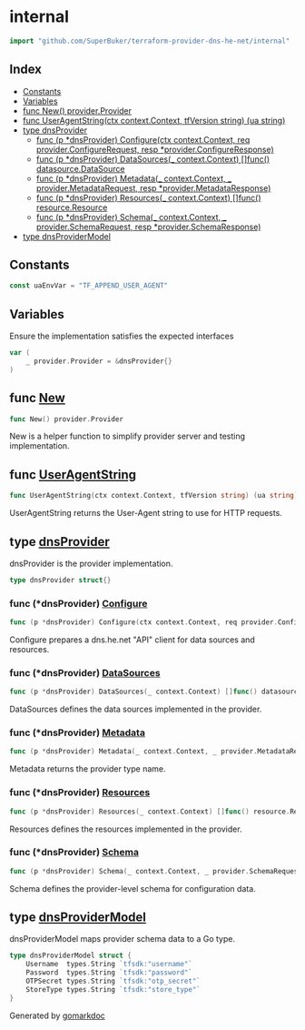 <!-- Code generated by gomarkdoc. DO NOT EDIT -->

# internal

```go
import "github.com/SuperBuker/terraform-provider-dns-he-net/internal"
```

## Index

- [Constants](<#constants>)
- [Variables](<#variables>)
- [func New() provider.Provider](<#func-new>)
- [func UserAgentString(ctx context.Context, tfVersion string) (ua string)](<#func-useragentstring>)
- [type dnsProvider](<#type-dnsprovider>)
  - [func (p *dnsProvider) Configure(ctx context.Context, req provider.ConfigureRequest, resp *provider.ConfigureResponse)](<#func-dnsprovider-configure>)
  - [func (p *dnsProvider) DataSources(_ context.Context) []func() datasource.DataSource](<#func-dnsprovider-datasources>)
  - [func (p *dnsProvider) Metadata(_ context.Context, _ provider.MetadataRequest, resp *provider.MetadataResponse)](<#func-dnsprovider-metadata>)
  - [func (p *dnsProvider) Resources(_ context.Context) []func() resource.Resource](<#func-dnsprovider-resources>)
  - [func (p *dnsProvider) Schema(_ context.Context, _ provider.SchemaRequest, resp *provider.SchemaResponse)](<#func-dnsprovider-schema>)
- [type dnsProviderModel](<#type-dnsprovidermodel>)


## Constants

```go
const uaEnvVar = "TF_APPEND_USER_AGENT"
```

## Variables

Ensure the implementation satisfies the expected interfaces

```go
var (
    _ provider.Provider = &dnsProvider{}
)
```

## func [New](<https://github.com/SuperBuker/terraform-provider-dns-he-net/tree/master/internal/blob/master/internal/provider.go#L31>)

```go
func New() provider.Provider
```

New is a helper function to simplify provider server and testing implementation.

## func [UserAgentString](<https://github.com/SuperBuker/terraform-provider-dns-he-net/tree/master/internal/blob/master/internal/user_agent.go#L15>)

```go
func UserAgentString(ctx context.Context, tfVersion string) (ua string)
```

UserAgentString returns the User\-Agent string to use for HTTP requests.

## type [dnsProvider](<https://github.com/SuperBuker/terraform-provider-dns-he-net/tree/master/internal/blob/master/internal/provider.go#L36>)

dnsProvider is the provider implementation.

```go
type dnsProvider struct{}
```

### func \(\*dnsProvider\) [Configure](<https://github.com/SuperBuker/terraform-provider-dns-he-net/tree/master/internal/blob/master/internal/provider.go#L85>)

```go
func (p *dnsProvider) Configure(ctx context.Context, req provider.ConfigureRequest, resp *provider.ConfigureResponse)
```

Configure prepares a dns.he.net "API" client for data sources and resources.

### func \(\*dnsProvider\) [DataSources](<https://github.com/SuperBuker/terraform-provider-dns-he-net/tree/master/internal/blob/master/internal/provider.go#L258>)

```go
func (p *dnsProvider) DataSources(_ context.Context) []func() datasource.DataSource
```

DataSources defines the data sources implemented in the provider.

### func \(\*dnsProvider\) [Metadata](<https://github.com/SuperBuker/terraform-provider-dns-he-net/tree/master/internal/blob/master/internal/provider.go#L47>)

```go
func (p *dnsProvider) Metadata(_ context.Context, _ provider.MetadataRequest, resp *provider.MetadataResponse)
```

Metadata returns the provider type name.

### func \(\*dnsProvider\) [Resources](<https://github.com/SuperBuker/terraform-provider-dns-he-net/tree/master/internal/blob/master/internal/provider.go#L286>)

```go
func (p *dnsProvider) Resources(_ context.Context) []func() resource.Resource
```

Resources defines the resources implemented in the provider.

### func \(\*dnsProvider\) [Schema](<https://github.com/SuperBuker/terraform-provider-dns-he-net/tree/master/internal/blob/master/internal/provider.go#L52>)

```go
func (p *dnsProvider) Schema(_ context.Context, _ provider.SchemaRequest, resp *provider.SchemaResponse)
```

Schema defines the provider\-level schema for configuration data.

## type [dnsProviderModel](<https://github.com/SuperBuker/terraform-provider-dns-he-net/tree/master/internal/blob/master/internal/provider.go#L39-L44>)

dnsProviderModel maps provider schema data to a Go type.

```go
type dnsProviderModel struct {
    Username  types.String `tfsdk:"username"`
    Password  types.String `tfsdk:"password"`
    OTPSecret types.String `tfsdk:"otp_secret"`
    StoreType types.String `tfsdk:"store_type"`
}
```



Generated by [gomarkdoc](<https://github.com/princjef/gomarkdoc>)
